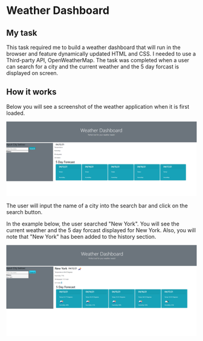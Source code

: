 # Weather Dashboard

## My task
This task required me to build a weather dashboard that will run in the browser and feature dynamically updated HTML and CSS. I needed to use a Third-party API, OpenWeatherMap. The task was completed when a user can search for a city and the current weather and the 5 day forcast is displayed on screen. 

## How it works
Below you will see a screenshot of the weather application when it is first loaded.

<img src=".\assets\imgs\01.PNG">

The user will input the name of a city into the search bar and click on the search button.

In the example below, the user searched "New York". You will see the current weather and the 5 day forcast displayed for New York. Also, you will note that "New York" has been added to the history section.

<img src=".\assets\imgs\02.PNG">